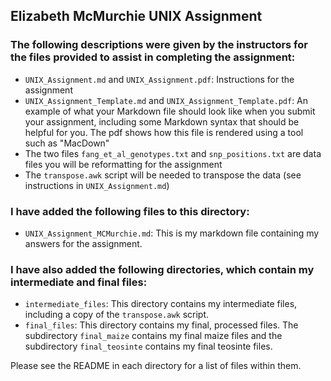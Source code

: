 ## Elizabeth McMurchie UNIX Assignment

### The following descriptions were given by the instructors for the files provided to assist in completing the assignment:

* `UNIX_Assignment.md` and `UNIX_Assignment.pdf`: Instructions for the assignment
* `UNIX_Assignment_Template.md` and `UNIX_Assignment_Template.pdf`: An example of what your Markdown file should look like when you submit your assignment, including some Markdown syntax that should be helpful for you. The pdf shows how this file is rendered using a tool such as "MacDown"
* The two files `fang_et_al_genotypes.txt` and `snp_positions.txt` are data files you will be reformatting for the assignment
* The `transpose.awk` script will be needed to transpose the data (see instructions in `UNIX_Assignment.md`)

### I have added the following files to this directory:

* `UNIX_Assignment_MCMurchie.md`: This is my markdown file containing my answers for the assignment.

### I have also added the following directories, which contain my intermediate and final files:

* `intermediate_files`: This directory contains my intermediate files, including a copy of the `transpose.awk` script. 
* `final_files`: This directory contains my final, processed files. The subdirectory `final_maize` contains my final maize files and the subdirectory `final_teosinte` contains my final teosinte files.

Please see the README in each directory for a list of files within them.


 
